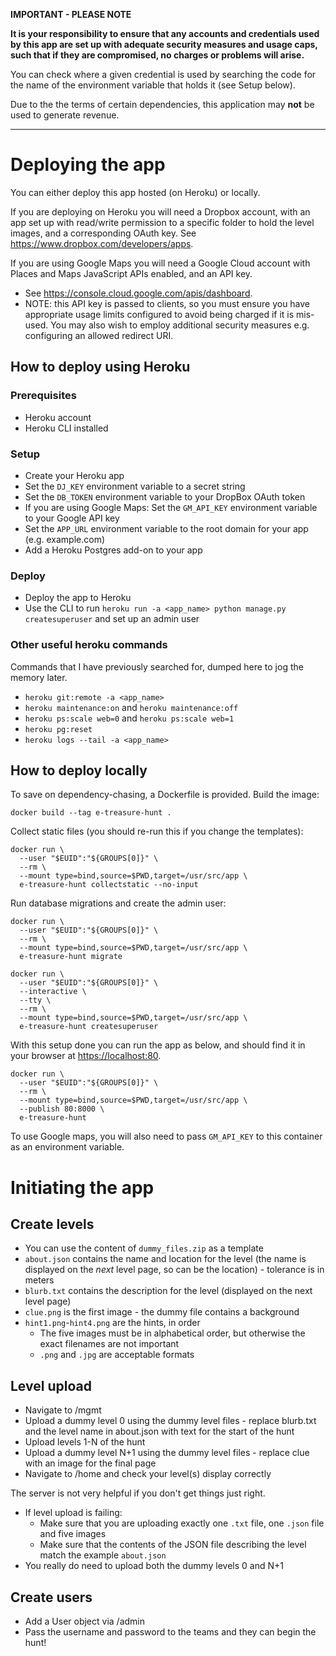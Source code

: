 **IMPORTANT - PLEASE NOTE**

**It is your responsibility to ensure that any accounts and credentials used by
this app are set up with adequate security measures and usage caps, such that if
they are compromised, no charges or problems will arise.**

You can check where a given credential is used by searching the code for the
name of the environment variable that holds it (see Setup below).

Due to the the terms of certain dependencies, this application may **not** be
used to generate revenue.

---

# Deploying the app

You can either deploy this app hosted (on Heroku) or locally.

If you are deploying on Heroku you will need a Dropbox account, with an app set
up with read/write permission to a specific folder to hold the level images, and
a corresponding OAuth key.
See <https://www.dropbox.com/developers/apps>.

If you are using Google Maps you will need a Google Cloud account with Places
and Maps JavaScript APIs enabled, and an API key.

- See <https://console.cloud.google.com/apis/dashboard>.
- NOTE: this API key is passed to clients, so you must ensure you have
  appropriate usage limits configured to avoid being charged if it is
  mis-used. You may also wish to employ additional security measures e.g.
  configuring an allowed redirect URI.

## How to deploy using Heroku

### Prerequisites

- Heroku account
- Heroku CLI installed

### Setup

- Create your Heroku app
- Set the `DJ_KEY` environment variable to a secret string
- Set the `DB_TOKEN` environment variable to your DropBox OAuth token
- If you are using Google Maps: Set the `GM_API_KEY` environment variable to your
  Google API key
- Set the `APP_URL` environment variable to the root domain for your app (e.g.
  example.com)
- Add a Heroku Postgres add-on to your app

### Deploy

- Deploy the app to Heroku
- Use the CLI to run `heroku run -a <app_name> python manage.py createsuperuser`
  and set up an admin user

### Other useful heroku commands

Commands that I have previously searched for, dumped here to jog the memory
later.

- `heroku git:remote -a <app_name>`
- `heroku maintenance:on` and `heroku maintenance:off`
- `heroku ps:scale web=0` and `heroku ps:scale web=1`
- `heroku pg:reset`
- `heroku logs --tail -a <app_name>`

## How to deploy locally

To save on dependency-chasing, a Dockerfile is provided.
Build the image:

```
docker build --tag e-treasure-hunt .
```

Collect static files (you should re-run this if you change the templates):

```
docker run \
  --user "$EUID":"${GROUPS[0]}" \
  --rm \
  --mount type=bind,source=$PWD,target=/usr/src/app \
  e-treasure-hunt collectstatic --no-input
```

Run database migrations and create the admin user:

```
docker run \
  --user "$EUID":"${GROUPS[0]}" \
  --rm \
  --mount type=bind,source=$PWD,target=/usr/src/app \
  e-treasure-hunt migrate

docker run \
  --user "$EUID":"${GROUPS[0]}" \
  --interactive \
  --tty \
  --rm \
  --mount type=bind,source=$PWD,target=/usr/src/app \
  e-treasure-hunt createsuperuser
```

With this setup done you can run the app as below, and should find it in your
browser at <https://localhost:80>.

```
docker run \
  --user "$EUID":"${GROUPS[0]}" \
  --rm \
  --mount type=bind,source=$PWD,target=/usr/src/app \
  --publish 80:8000 \
  e-treasure-hunt
```

To use Google maps, you will also need to pass `GM_API_KEY` to this container as
an environment variable.

# Initiating the app

## Create levels

- You can use the content of `dummy_files.zip` as a template
- `about.json` contains the name and location for the level (the name is displayed
  on the _next_ level page, so can be the location) - tolerance is in meters
- `blurb.txt` contains the description for the level (displayed on the next level
  page)
- `clue.png` is the first image - the dummy file contains a background
- `hint1.png`-`hint4.png` are the hints, in order
  - The five images must be in alphabetical order, but otherwise the exact
    filenames are not important
  - `.png` and `.jpg` are acceptable formats

## Level upload

- Navigate to <domain>/mgmt
- Upload a dummy level 0 using the dummy level files - replace blurb.txt and the
  level name in about.json with text for the start of the hunt
- Upload levels 1-N of the hunt
- Upload a dummy level N+1 using the dummy level files - replace clue with an
  image for the final page
- Navigate to <domain>/home and check your level(s) display correctly

The server is not very helpful if you don't get things just right.

- If level upload is failing:
  - Make sure that you are uploading exactly one `.txt` file, one `.json` file
    and five images
  - Make sure that the contents of the JSON file describing the level match the
    example `about.json`
- You really do need to upload both the dummy levels 0 and N+1

## Create users

- Add a User object via <domain>/admin
- Pass the username and password to the teams and they can begin the hunt!
